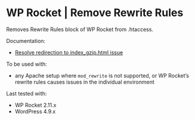 # WP Rocket | Remove Rewrite Rules

Removes Rewrite Rules block of WP Rocket from .htaccess.

Documentation:
* [Resolve redirection to index_gzip.html issue](http://docs.wp-rocket.me/article/905-resolve-redirection-to-indexgzip-html-issue)

To be used with:
* any Apache setup where `mod_rewrite` is not supported, or WP Rocket’s rewrite rules causes issues in the individual environment

Last tested with:
* WP Rocket 2.11.x
* WordPress 4.9.x
